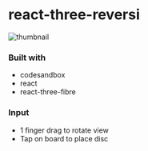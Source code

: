 # react-three-reversi
![thumbnail](https://codesandbox.io/api/v1/sandboxes/qhdk8/screenshot.png)

### Built with
- codesandbox
- react
- react-three-fibre

### Input
- 1 finger drag to rotate view
- Tap on board to place disc
